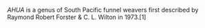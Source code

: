_AHUA_ is a genus of South Pacific funnel weavers first described by Raymond Robert Forster & C. L. Wilton in 1973.[1]
